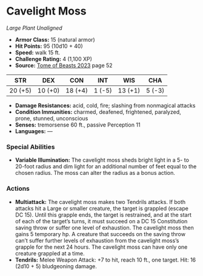 # Cavelight Moss

*Large* *Plant* *Unaligned*

- **Armor Class:** 15 (natural armor)
- **Hit Points:** 95 (10d10 + 40)
- **Speed:** walk 15 ft.
- **Challenge Rating:** 4 (1,100 XP)
- **Source:** [Tome of Beasts 2023](https://koboldpress.com/kpstore/product/tome-of-beasts-1-2023-edition/) page 52

| STR | DEX | CON | INT | WIS | CHA |
| --- | --- | --- | --- | --- | --- |
| 20 (+5) | 10 (+0) | 18 (+4) | 1 (-5) | 13 (+1) | 5 (-3) |

- **Damage Resistances:** acid, cold, fire; slashing from nonmagical attacks
- **Condition Immunities:** charmed, deafened, frightened, paralyzed, prone, stunned, unconscious
- **Senses:** tremorsense 60 ft., passive Perception 11
- **Languages:** —
### Special Abilities
- **Variable Illumination:** The cavelight moss sheds bright light in a 5- to 20-foot radius and dim light for an additional number of feet equal to the chosen radius. The moss can alter the radius as a bonus action.
### Actions
- **Multiattack:** The cavelight moss makes two Tendrils attacks. If both attacks hit a Large or smaller creature, the target is grappled (escape DC 15). Until this grapple ends, the target is restrained, and at the start of each of the target’s turns, it must succeed on a DC 15 Constitution saving throw or suffer one level of exhaustion. The cavelight moss then gains 5 temporary hp. A creature that succeeds on the saving throw can’t suffer further levels of exhaustion from the cavelight moss’s grapple for the next 24 hours. The cavelight moss can have only one creature grappled at a time.
- **Tendrils:** Melee Weapon Attack: +7 to hit, reach 10 ft., one target. Hit: 16 (2d10 + 5) bludgeoning damage.
